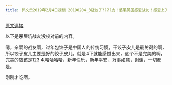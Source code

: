 ```yaml
---
title: 郭文贵2019年2月4日视频 20190204_3赶饺子????皮！感恩美国感恩战友！感恩上天！
---
```


[原文連接](https://gnews.org/ThreadView/53478574)

以下是茅屎坑战友没校对前的内容。

  嗯，亲爱的战友啊，过年包饺子是中国人的传统习惯，干饺子皮儿是最关键的啊，所以饺子皮儿主要是好的饺子皮儿。就是4下就能感觉出来，这个不是完美的啊，完美的应该是123 4.哈哈哈哈，新年快乐，新年平安，万事如意，谢谢，一切都是。

  刚刚才吃啊。
